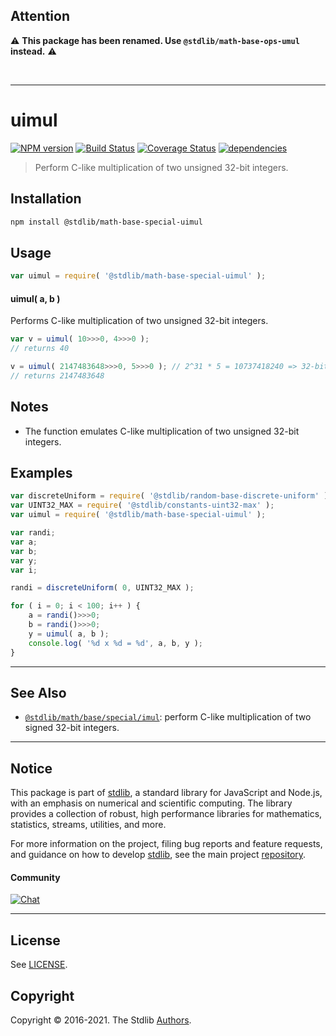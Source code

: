 ## Attention

:warning: **This package has been renamed. Use `@stdlib/math-base-ops-umul` instead.** :warning:

<br>


* * *

<!--

@license Apache-2.0

Copyright (c) 2018 The Stdlib Authors.

Licensed under the Apache License, Version 2.0 (the "License");
you may not use this file except in compliance with the License.
You may obtain a copy of the License at

   http://www.apache.org/licenses/LICENSE-2.0

Unless required by applicable law or agreed to in writing, software
distributed under the License is distributed on an "AS IS" BASIS,
WITHOUT WARRANTIES OR CONDITIONS OF ANY KIND, either express or implied.
See the License for the specific language governing permissions and
limitations under the License.

-->

# uimul

[![NPM version][npm-image]][npm-url] [![Build Status][test-image]][test-url] [![Coverage Status][coverage-image]][coverage-url] [![dependencies][dependencies-image]][dependencies-url]

> Perform C-like multiplication of two unsigned 32-bit integers.

<section class="intro">

</section>

<!-- /.intro -->

<section class="installation">

## Installation

```bash
npm install @stdlib/math-base-special-uimul
```

</section>

<section class="usage">

## Usage

```javascript
var uimul = require( '@stdlib/math-base-special-uimul' );
```

#### uimul( a, b )

Performs C-like multiplication of two unsigned 32-bit integers.

```javascript
var v = uimul( 10>>>0, 4>>>0 );
// returns 40

v = uimul( 2147483648>>>0, 5>>>0 ); // 2^31 * 5 = 10737418240 => 32-bit integer overflow
// returns 2147483648
```

</section>

<!-- /.usage -->

<!-- Package usage notes. Make sure to keep an empty line after the `section` element and another before the `/section` close. -->

<section class="notes">

## Notes

-   The function emulates C-like multiplication of two unsigned 32-bit integers.

</section>

<!-- /.notes -->

<section class="examples">

## Examples

<!-- eslint no-undef: "error" -->

```javascript
var discreteUniform = require( '@stdlib/random-base-discrete-uniform' ).factory;
var UINT32_MAX = require( '@stdlib/constants-uint32-max' );
var uimul = require( '@stdlib/math-base-special-uimul' );

var randi;
var a;
var b;
var y;
var i;

randi = discreteUniform( 0, UINT32_MAX );

for ( i = 0; i < 100; i++ ) {
    a = randi()>>>0;
    b = randi()>>>0;
    y = uimul( a, b );
    console.log( '%d x %d = %d', a, b, y );
}
```

</section>

<!-- /.examples -->

<!-- Section for related `stdlib` packages. Do not manually edit this section, as it is automatically populated. -->

<section class="related">

* * *

## See Also

-   <span class="package-name">[`@stdlib/math/base/special/imul`][@stdlib/math/base/special/imul]</span><span class="delimiter">: </span><span class="description">perform C-like multiplication of two signed 32-bit integers.</span>

</section>

<!-- /.related -->

<!-- Section for all links. Make sure to keep an empty line after the `section` element and another before the `/section` close. -->


<section class="main-repo" >

* * *

## Notice

This package is part of [stdlib][stdlib], a standard library for JavaScript and Node.js, with an emphasis on numerical and scientific computing. The library provides a collection of robust, high performance libraries for mathematics, statistics, streams, utilities, and more.

For more information on the project, filing bug reports and feature requests, and guidance on how to develop [stdlib][stdlib], see the main project [repository][stdlib].

#### Community

[![Chat][chat-image]][chat-url]

---

## License

See [LICENSE][stdlib-license].


## Copyright

Copyright &copy; 2016-2021. The Stdlib [Authors][stdlib-authors].

</section>

<!-- /.stdlib -->

<!-- Section for all links. Make sure to keep an empty line after the `section` element and another before the `/section` close. -->

<section class="links">

[npm-image]: http://img.shields.io/npm/v/@stdlib/math-base-special-uimul.svg
[npm-url]: https://npmjs.org/package/@stdlib/math-base-special-uimul

[test-image]: https://github.com/stdlib-js/math-base-special-uimul/actions/workflows/test.yml/badge.svg
[test-url]: https://github.com/stdlib-js/math-base-special-uimul/actions/workflows/test.yml

[coverage-image]: https://img.shields.io/codecov/c/github/stdlib-js/math-base-special-uimul/main.svg
[coverage-url]: https://codecov.io/github/stdlib-js/math-base-special-uimul?branch=main

[dependencies-image]: https://img.shields.io/david/stdlib-js/math-base-special-uimul.svg
[dependencies-url]: https://david-dm.org/stdlib-js/math-base-special-uimul/main

[chat-image]: https://img.shields.io/gitter/room/stdlib-js/stdlib.svg
[chat-url]: https://gitter.im/stdlib-js/stdlib/

[stdlib]: https://github.com/stdlib-js/stdlib

[stdlib-authors]: https://github.com/stdlib-js/stdlib/graphs/contributors

[stdlib-license]: https://raw.githubusercontent.com/stdlib-js/math-base-special-uimul/main/LICENSE

<!-- <related-links> -->

[@stdlib/math/base/special/imul]: https://github.com/stdlib-js/math-base-special-imul

<!-- </related-links> -->

</section>

<!-- /.links -->
